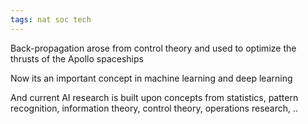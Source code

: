 ```yaml
---
tags: nat soc tech
---
```


Back-propagation arose from control theory and used to optimize the thrusts of the Apollo spaceships

Now its an important concept in machine learning and deep learning

And current AI research is built upon concepts from statistics, pattern recognition, information theory, control theory, operations research, .. 